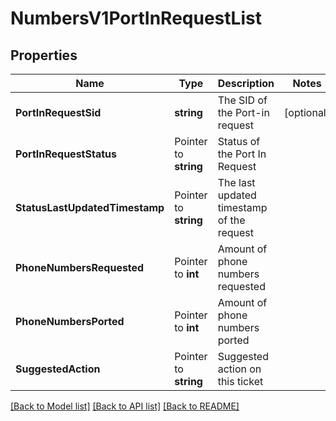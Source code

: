 # NumbersV1PortInRequestList

## Properties

Name | Type | Description | Notes
------------ | ------------- | ------------- | -------------
**PortInRequestSid** | **string** | The SID of the Port-in request |[optional] 
**PortInRequestStatus** | Pointer to **string** | Status of the Port In Request |
**StatusLastUpdatedTimestamp** | Pointer to **string** | The last updated timestamp of the request |
**PhoneNumbersRequested** | Pointer to **int** | Amount of phone numbers requested |
**PhoneNumbersPorted** | Pointer to **int** | Amount of phone numbers ported |
**SuggestedAction** | Pointer to **string** | Suggested action on this ticket |

[[Back to Model list]](../README.md#documentation-for-models) [[Back to API list]](../README.md#documentation-for-api-endpoints) [[Back to README]](../README.md)


